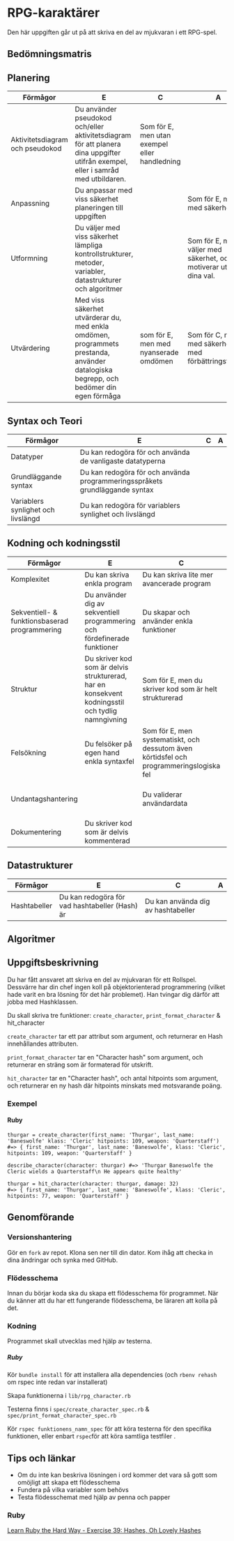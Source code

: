 # RPG-karaktärer #

Den här uppgiften går ut på att skriva en del av mjukvaran i ett RPG-spel.

## Bedömningsmatris ##

## Planering ##

| Förmågor                         | E 																																   | C | A |
|----------------------------------|-----------------------------------------------------------------------------------------------------------------------------------|---|---|
| Aktivitetsdiagram och pseudokod  | Du använder pseudokod och/eller aktivitetsdiagram för att planera dina uppgifter utifrån exempel, eller i samråd med utbildaren.  | Som för E, men utan exempel eller handledning |   |
| Anpassning					   | Du anpassar med viss säkerhet planeringen till uppgiften 																		   |   | Som för E, men med säkerhet
| Utformning                       | Du väljer med viss säkerhet lämpliga kontrollstrukturer, metoder, variabler, datastrukturer och algoritmer | | Som för E, men du väljer med säkerhet, och motiverar utförligt dina val.|
| Utvärdering | Med viss säkerhet utvärderar du, med enkla omdömen, programmets prestanda, använder datalogiska begrepp, och bedömer din egen förmåga | som för E, men med nyanserade omdömen | Som för C, men med säkerhet, och med förbättringsförslag

## Syntax och Teori ##
| Förmågor                                       | E 																			| C | A |
|------------------------------------------------|------------------------------------------------------------------------------|---|---|
| Datatyper					                     | Du kan redogöra för och använda de vanligaste datatyperna                    |   |   |
| Grundläggande syntax		                     | Du kan redogöra för och använda programmeringsspråkets grundläggande syntax  |   |   |
| Variablers synlighet och livslängd             | Du kan redogöra för variablers synlighet och livslängd                       |   |   |

## Kodning och kodningsstil ##

| Förmågor                                      | E                                                                         | C                                               | A                                              |
|-----------------------------------------------|---------------------------------------------------------------------------|-------------------------------------------------|------------------------------------------------|
| Komplexitet									| Du kan skriva enkla program                                               | Du kan skriva lite mer avancerade program       | Du kan skriva komplexa program
| Sekventiell- & funktionsbaserad programmering | Du använder dig av sekventiell programmering och fördefinerade funktioner | Du skapar och använder enkla funktioner         | Du skapar mer komplexa funktioner              |
| Struktur		 				                | Du skriver kod som är delvis strukturerad, har en konsekvent kodningsstil och tydlig namngivning | Som för E, men du skriver kod som är helt strukturerad |   			   |
| Felsökning                                    | Du felsöker på egen hand enkla syntaxfel | Som för E, men systematiskt, och dessutom även körtidsfel och programmeringslogiska fel | Som för C, men med effektivitet   	   |
| Undantagshantering                            |     																		| Du validerar användardata						  | Som för C, men du skriver även kod som använder undantagshantering |
| Dokumentering 								| Du skriver kod som är delvis kommenterad									|  												  | Du skriver kod som är utförligt kommenterad    |


## Datastrukturer ##

| Förmågor        | E 														   | C 																     | A 									 |
|-----------------|------------------------------------------------------------|---------------------------------------------------------------------|---------------------------------------|
| Hashtabeller    | Du kan redogöra för vad hashtabeller (Hash) är             | Du kan använda dig av hashtabeller 							     |   									 |


## Algoritmer ##


## Uppgiftsbeskrivning ##


Du har fått ansvaret att skriva en del av mjukvaran för ett Rollspel.
Dessvärre har din chef ingen koll på objektorienterad programmering (vilket hade varit en bra lösning för det här problemet).
Han tvingar dig därför att jobba med Hashklassen.

Du skall skriva tre funktioner: `create_character`, `print_format_character` & hit_character

`create_character` tar ett par attribut som argument, och returnerar en Hash innehållandes attributen.

`print_format_character` tar en "Character hash" som argument, och returnerar en sträng som är formaterad för utskrift.

`hit_character` tar en "Character hash", och antal hitpoints som argument, och returnerar en ny hash där hitpoints minskats med motsvarande poäng.

### Exempel ###

#### Ruby ####

    thurgar = create_character(first_name: 'Thurgar', last_name: 'Baneswolfe' klass: 'Cleric' hitpoints: 109, weapon: 'Quarterstaff')
    #=> { first_name: 'Thurgar', last_name: 'Baneswolfe', klass: 'Cleric', hitpoints: 109, weapon: 'Quarterstaff' }

    describe_character(character: thurgar) #=> 'Thurgar Baneswolfe the Cleric wields a Quarterstaff\n He appears quite healthy'

    thurgar = hit_character(character: thurgar, damage: 32)
    #=> { first_name: 'Thurgar', last_name: 'Baneswolfe', klass: 'Cleric', hitpoints: 77, weapon: 'Quarterstaff' }

## Genomförande ##

### Versionshantering ###

Gör en `fork` av repot. Klona sen ner till din dator. Kom ihåg att checka in dina ändringar och synka med GitHub.

### Flödesschema ###

Innan du börjar koda ska du skapa ett flödesschema för programmet.
När du känner att du har ett fungerande flödesschema, be läraren att kolla på det.

### Kodning ###

Programmet skall utvecklas med hjälp av testerna.

##### Ruby #####

Kör `bundle install` för att installera alla dependencies (och `rbenv rehash` om rspec inte redan var installerat)

Skapa funktionerna i `lib/rpg_character.rb`

Testerna finns i `spec/create_character_spec.rb` & `spec/print_format_character_spec.rb`

Kör `rspec funktionens_namn_spec` för att köra testerna för den specifika funktionen, eller enbart `rspec`för att köra samtliga testfiler .

## Tips och länkar ##

* Om du inte kan beskriva lösningen i ord kommer det vara så gott som omöjligt att skapa ett flödesschema
* Fundera på vilka variabler som behövs
* Testa flödesschemat med hjälp av penna och papper

### Ruby ###

[Learn Ruby the Hard Way - Exercise 39: Hashes, Oh Lovely Hashes](http://learnrubythehardway.org/book/ex39.html)